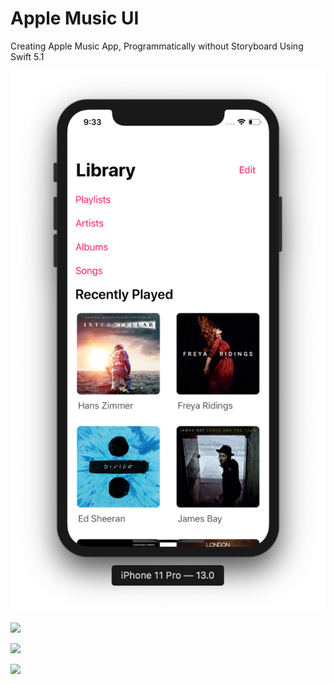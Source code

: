 # Apple Music UI

Creating Apple Music App, Programmatically without Storyboard Using Swift 5.1

![](Pics/firstpic.png)

![](Pics/second.png)

![](Pics/third.png)

![](Pics/forth.png)
